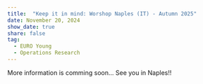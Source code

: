 ```yaml
---
title:  "Keep it in mind: Worshop Naples (IT) - Autumn 2025"
date: November 20, 2024
show_date: true
share: false
tag:
  - EURO Young
  - Operations Research
---
```



More information is comming soon... See you in Naples!!
